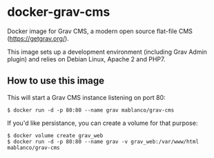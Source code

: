 # docker-grav-cms
Docker image for Grav CMS, a modern open source flat-file CMS (<https://getgrav.org/>).

This image sets up a development environment (including Grav Admin plugin) and relies on Debian Linux, Apache 2 and PHP7.

## How to use this image

This will start a Grav CMS instance listening on port 80:

```
$ docker run -d -p 80:80 --name grav mablanco/grav-cms
```

If you'd like persistance, you can create a volume for that purpose:

```
$ docker volume create grav_web
$ docker run -d -p 80:80 --name grav -v grav_web:/var/www/html mablanco/grav-cms
```
